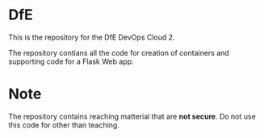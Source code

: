 # DfE

This is the repository for the DfE DevOps Cloud 2.

The repository contians all the code for creation of containers and supporting code for a Flask Web app.

# Note 
The repository contains reaching matterial that are **not secure**. Do not use this code for other than teaching.
